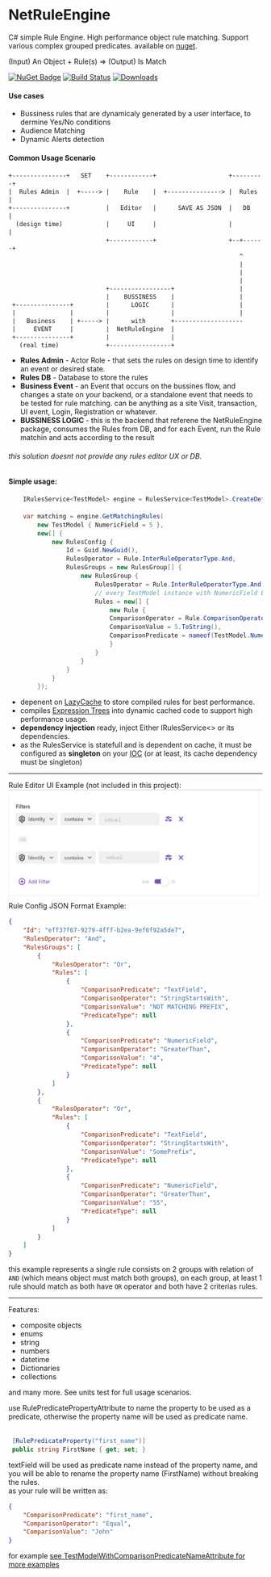  NetRuleEngine
 ==============
C# simple Rule Engine. High performance object rule matching. Support various complex grouped predicates.
available on [nuget](https://www.nuget.org/packages/NetRuleEngine/).

(Input) An Object + Rule(s) => (Output) Is Match

[![NuGet Badge](https://img.shields.io/nuget/v/NetRuleEngine.svg)](https://www.nuget.org/packages/NetRuleEngine/)
[![Build Status](https://github.com/AmirSasson/NetRuleEngine/actions/workflows/ci-cd.yml/badge.svg)](https://github.com/AmirSasson/NetRuleEngine/actions/workflows/ci-cd.yml)
[![Downloads](https://img.shields.io/nuget/dt/NetRuleEngine.svg)](https://www.nuget.org/packages/NetRuleEngine/)

#### Use cases
- Bussiness rules that are dynamicaly generated by a user interface, to dermine Yes/No conditions
- Audience Matching
- Dynamic Alerts detection

#### Common Usage Scenario
```
+---------------+   SET    +------------+                    +---------+
|  Rules Admin  |  +-----> |    Rule    |  +---------------> |  Rules  |
+---------------+          |   Editor   |      SAVE AS JSON  |   DB    |
  (design time)            |     UI     |                    |         |
                           +------------+                    +--+------+
                                                                ^
                                                                |
                                                                |
                                                                |
                           +-----------------+                  |
                           |    BUSSINESS    |                  |
 +---------------+         |      LOGIC      |                  |
 |               |         |                 |                  |
 |   Business    | +-----> |      with       +-------------------
 |     EVENT     |         |  NetRuleEngine  |
 +---------------+         |                 |
   (real time)             +-----------------+

```
* **Rules Admin** - Actor Role - that sets the rules on design time to identify an event or desired state.
* **Rules DB** - Database to store the rules
* **Business Event** - an Event that occurs on the bussines flow, and changes a state on your backend, or a standalone event that needs to be tested for rule matching. can be anything as a site Visit, transaction, UI event, Login, Registration or whatever.
* **BUSSINESS LOGIC** - this is the backend that referene the NetRuleEngine package, consumes the Rules from DB, and for each Event, run the Rule matchin and acts according to the result

###### this solution doesnt not provide any rules editor UX or DB.

#### Simple usage:

```cs
    IRulesService<TestModel> engine = RulesService<TestModel>.CreateDefault();
            
    var matching = engine.GetMatchingRules(
        new TestModel { NumericField = 5 },
        new[] {
            new RulesConfig {
                Id = Guid.NewGuid(),
                RulesOperator = Rule.InterRuleOperatorType.And,
                RulesGroups = new RulesGroup[] {
                    new RulesGroup {
                        RulesOperator = Rule.InterRuleOperatorType.And,
                        // every TestModel instance with NumericField Equal to 5 will match this rule
                        Rules = new[] {
                            new Rule { 
                            ComparisonOperator = Rule.ComparisonOperatorType.Equal,
                            ComparisonValue = 5.ToString(),
                            ComparisonPredicate = nameof(TestModel.NumericField) 
                            }
                        }
                    }
                }
            }
        });
```

- depenent on [LazyCache](https://github.com/alastairtree/LazyCache) to store compiled rules for best performance.
- compiles [Expression Trees](https://docs.microsoft.com/en-us/dotnet/csharp/programming-guide/concepts/expression-trees/) into dynamic cached code to support high performance usage.
- **dependency injection** ready, inject Either IRulesService<> or its dependencies.
- as the RulesService is statefull and is dependent on cache, it must be configured as **singleton** on your [IOC](https://en.wikipedia.org/wiki/Inversion_of_control) (or at least, its cache dependency must be singleton)

------------------
Rule Editor UI Example (not included in this project):  
![editor](/docs/rules-ui.png "example")  
Rule Config JSON Format Example:  
```json
{
    "Id": "eff37f67-9279-4fff-b2ea-9ef6f92a5de7",
    "RulesOperator": "And",
    "RulesGroups": [
        {
            "RulesOperator": "Or",
            "Rules": [
                {
                    "ComparisonPredicate": "TextField",
                    "ComparisonOperator": "StringStartsWith",
                    "ComparisonValue": "NOT MATCHING PREFIX",
                    "PredicateType": null
                },
                {
                    "ComparisonPredicate": "NumericField",
                    "ComparisonOperator": "GreaterThan",
                    "ComparisonValue": "4",
                    "PredicateType": null
                }
            ]
        },
        {
            "RulesOperator": "Or",
            "Rules": [
                {
                    "ComparisonPredicate": "TextField",
                    "ComparisonOperator": "StringStartsWith",
                    "ComparisonValue": "SomePrefix",
                    "PredicateType": null
                },
                {
                    "ComparisonPredicate": "NumericField",
                    "ComparisonOperator": "GreaterThan",
                    "ComparisonValue": "55",
                    "PredicateType": null
                }
            ]
        }
    ]
}
```
this example represents a single rule consists on 2 groups with relation of `AND` (which means object must match both groups), on each group, at least 1 rule should match as both have `OR` operator and both have 2 criterias rules.

-----------------

Features:
- composite objects
- enums
- string
- numbers
- datetime
- Dictionaries
- collections

and many more. See units test for full usage scenarios.

use RulePredicatePropertyAttribute to name the property to be used as a predicate, otherwise the property name will be used as predicate name.
```csharp

 [RulePredicateProperty("first_name")]
 public string FirstName { get; set; }

```
textField will be used as predicate name instead of the property name, and you will be able to rename the property name (FirstName) without breaking the rules.  
as your rule will be written as:
```json
{
    "ComparisonPredicate": "first_name",
    "ComparisonOperator": "Equal",
    "ComparisonValue": "John"
}
``` 
for example [see TestModelWithComparisonPredicateNameAttribute for more examples](./tests/NetRuleEngineTests/RulesTests.cs) 
